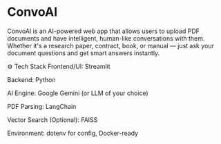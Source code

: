 # ConvoAI
ConvoAI is an AI-powered web app that allows users to upload PDF documents and have intelligent, human-like conversations with them. Whether it's a research paper, contract, book, or manual — just ask your document questions and get smart answers instantly.

⚙️ Tech Stack
Frontend/UI: Streamlit 

Backend: Python

AI Engine: Google Gemini (or LLM of your choice)

PDF Parsing: LangChain

Vector Search (Optional): FAISS 

Environment: dotenv for config, Docker-ready
